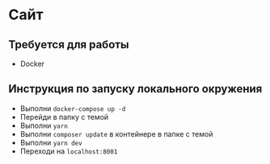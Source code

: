 # Сайт

## Требуется для работы

- Docker

## Инструкция по запуску локального окружения

- Выполни `docker-compose up -d`
- Перейди в папку с темой
- Выполни `yarn`
- Выполни `composer update` в контейнере в папке с темой
- Выполни `yarn dev`
- Переходи на `localhost:8001`
